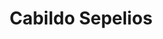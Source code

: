 ---
title: "Cabildo Sepelios"
url: /ciudad-autonoma-de-buenos-aires/cabildo-sepelios/
shop: directores de funerarias
---